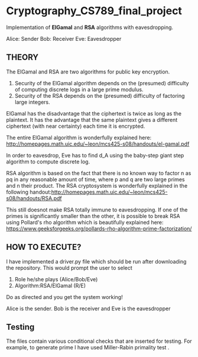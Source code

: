 # Cryptography_CS789_final_project
Implementation of **ElGamal** and **RSA** algorithms with eavesdropping.

Alice: Sender
Bob: Receiver
Eve: Eavesdropper


## THEORY

The ElGamal and  RSA are two algorithms for public key encryption.

1) Security of the ElGamal algorithm depends on the (presumed) difficulty of computing discrete logs in a
large prime modulus.
2) Security of the RSA depends on the (presumed) difficulty of factoring large integers.


ElGamal has the disadvantage that the ciphertext is twice as
long as the plaintext. It has the advantage that the same plaintext gives a different
ciphertext (with near certainty) each time it is encrypted.   

The entire ElGamal algorithm  is wonderfully explained here:
http://homepages.math.uic.edu/~leon/mcs425-s08/handouts/el-gamal.pdf

In order to eavesdrop, Eve has to find d_A using the baby-step giant step algorithm to compute discrete log.

RSA algorithm is based on the fact that there is no known way to factor n as pq in
any reasonable amount of time, where p and q are two large primes and n their product. The RSA cryptosystem is wonderfully explained in the following handout:http://homepages.math.uic.edu/~leon/mcs425-s08/handouts/RSA.pdf

This still doesnot make RSA totally immune to eavesdropping. If one of the primes is significantly smaller than the other, it is possible to break RSA using Pollard's rho algorithm which is beautifully explained here: https://www.geeksforgeeks.org/pollards-rho-algorithm-prime-factorization/

##  HOW TO EXECUTE?

I have implemented a driver.py file which should be run after downloading the repository.
This would prompt the user to select 
1. Role he/she plays (Alice/Bob/Eve)
2. Algorithm:RSA/ElGamal (R/E)

Do as directed and you get the system working!

Alice is the sender. Bob is the receiver and Eve is the eavesdropper
## Testing

The files contain various conditional checks that are inserted for testing. For example, to generate prime I have used Miller-Rabin primality test .

